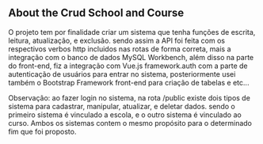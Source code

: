 ## About the Crud School and Course
O projeto tem por finalidade criar um sistema que tenha funções de escrita, leitura, atualização, e exclusão.
sendo assim a API foi feita com os respectivos verbos http incluidos nas rotas de forma correta, mais a integração com o banco de dados MySQL Workbench, além disso na parte do front-end, fiz a integração com Vue.js framework.auth com a parte de autenticação de usuários para entrar no sistema, posteriormente usei também o Bootstrap Framework front-end para criação de tabelas e etc... 

Observação: ao fazer login no sistema, na rota /public existe dois tipos de sistema para cadastrar, manipular, atualizar, e deletar dados.
sendo o primeiro sistema é vinculado a escola, e o outro sistema é vinculado ao curso.
Ambos os sistemas contem o mesmo propósito para o determinado fim que foi proposto. 
